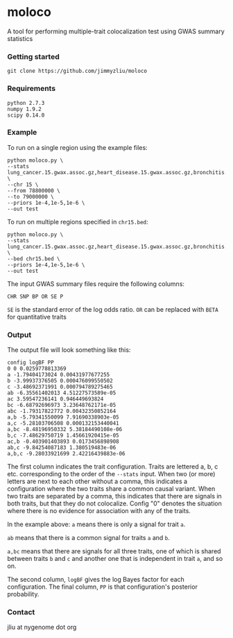 # moloco
A tool for performing multiple-trait colocalization test using GWAS summary statistics

### Getting started
```
git clone https://github.com/jimmyzliu/moloco
```
### Requirements
```
python 2.7.3
numpy 1.9.2
scipy 0.14.0
```

### Example
To run on a single region using the example files:
```
python moloco.py \
--stats lung_cancer.15.gwax.assoc.gz,heart_disease.15.gwax.assoc.gz,bronchitis.15.gwax.assoc.gz \
--chr 15 \
--from 78800000 \
--to 79000000 \
--priors 1e-4,1e-5,1e-6 \
--out test
```

To run on multiple regions specified in ```chr15.bed```:
```
python moloco.py \
--stats lung_cancer.15.gwax.assoc.gz,heart_disease.15.gwax.assoc.gz,bronchitis.15.gwax.assoc.gz \
--bed chr15.bed \
--priors 1e-4,1e-5,1e-6 \
--out test
```

The input GWAS summary files require the following columns:
```
CHR SNP BP OR SE P
```

```SE``` is the standard error of the log odds ratio. ```OR``` can be replaced with ```BETA``` for quantitative traits

### Output
The output file will look something like this:
```
config logBF PP
0 0 0.0259778813369
a -1.79404173024 0.00431977677255
b -3.99937376505 0.000476099550502
c -3.48692371991 0.000794789275465
ab -6.35561402013 4.51227573589e-05
ac 3.59547236141 0.946449693824
bc -6.68792696973 3.23648762171e-05
abc -1.79317822772 0.00432350852164
a,b -5.79341550099 7.91690338903e-05
a,c -5.28103706508 0.000132153440041
a,bc -8.48196950332 5.38184490108e-06
b,c -7.48629750719 1.45661920415e-05
ac,b -0.403901403893 0.0173456898908
ab,c -9.84254087183 1.380519483e-06
a,b,c -9.28033921699 2.42216439883e-06
```

The first column indicates the trait configuration. Traits are lettered a, b, c etc. corresponding to the order of the ```--stats``` input. When two (or more) letters are next to each other without a comma, this indicates a configuration where the two traits share a common causal variant. When two traits are separated by a comma, this indicates that there are signals in both traits, but that they do not colocalize. Config "0" denotes the situation where there is no evidence for association with any of the traits.

In the example above: ```a``` means there is only a signal for trait ```a```.

```ab``` means that there is a common signal for traits ```a``` and ```b```.

```a,bc``` means that there are signals for all three traits, one of which is shared between traits ```b``` and ```c``` and another one that is independent in trait ```a```, and so on.

The second column, ```logBF``` gives the log Bayes factor for each configuration. The final column, ```PP``` is that configuration's posterior probability.

### Contact
jliu at nygenome dot org
